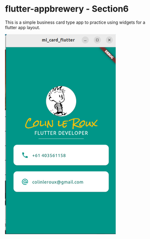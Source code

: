 # flutter-appbrewery - Section6
This is a simple business card type app to practice using widgets for a flutter app layout.

![Screenshot ](images/appbrew-micard.png)


